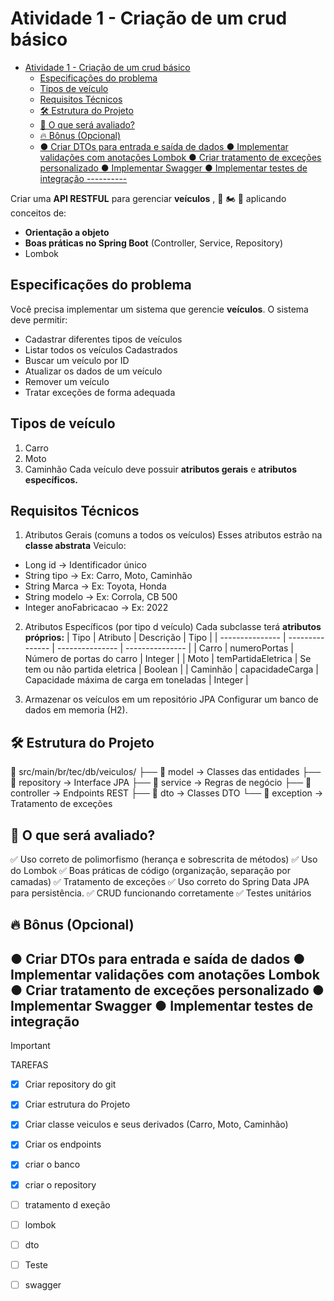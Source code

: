 
# Atividade 1 - Criação de um crud básico

<!--toc:start-->
- [Atividade 1 - Criação de um crud básico](#atividade-1-criação-de-um-crud-básico)
  - [Especificações do problema](#especificações-do-problema)
  - [Tipos de veículo](#tipos-de-veículo)
  - [Requisitos Técnicos](#requisitos-técnicos)
  - [🛠 Estrutura do Projeto](#🛠-estrutura-do-projeto)
  - [🚀 O que será avaliado?](#🚀-o-que-será-avaliado)
  - [🔥 Bônus (Opcional)](#🔥-bônus-opcional)
  - [● Criar DTOs para entrada e saída de dados
● Implementar validações com anotações Lombok
● Criar tratamento de exceções personalizado
● Implementar Swagger
● Implementar testes de integração
----------](#criar-dtos-para-entrada-e-saída-de-dados-implementar-validações-com-anotações-lombok-criar-tratamento-de-exceções-personalizado-implementar-swagger-implementar-testes-de-integração)
<!--toc:end-->

Criar uma **API RESTFUL** para gerenciar **veículos** , 🚗 🏍 🚛 aplicando conceitos de:

- **Orientação a objeto**
- **Boas práticas no Spring Boot** (Controller, Service, Repository)
- Lombok

## Especificações do problema
Você precisa implementar um sistema que gerencie **veículos**. O sistema deve permitir:

- Cadastrar diferentes tipos de veículos
- Listar todos os veículos Cadastrados
- Buscar um veículo por ID
- Atualizar os dados de um veículo
- Remover um veículo
- Tratar exceções de forma adequada

## Tipos de veículo

1. Carro
2. Moto
3. Caminhão
Cada veículo deve possuir **atributos gerais** e **atributos específicos.**

## Requisitos Técnicos

1. Atributos Gerais (comuns a todos os veículos)
Esses atributos estrão na **classe abstrata** Veiculo:

- Long id -> Identificador único
- String tipo -> Ex: Carro, Moto, Caminhão
- String Marca -> Ex: Toyota, Honda
- String modelo -> Ex: Corrola, CB 500
- Integer anoFabricacao -> Ex: 2022

2. Atributos Específicos (por tipo d veículo)
Cada subclasse terá **atributos próprios:**
| Tipo | Atributo | Descrição | Tipo |
| --------------- | --------------- | --------------- | --------------- |
| Carro | numeroPortas | Número de portas do carro | Integer |
| Moto | temPartidaEletrica | Se tem ou não partida eletrica | Boolean |
| Caminhão | capacidadeCarga | Capacidade máxima de carga em toneladas | Integer |

3. Armazenar os veículos em um repositório JPA
Configurar um banco de dados em memoria (H2).

## 🛠 Estrutura do Projeto

📂 src/main/br/tec/db/veiculos/
├── 📂 model → Classes das entidades
├── 📂 repository → Interface JPA
├── 📂 service → Regras de negócio
├── 📂 controller → Endpoints REST
├── 📂 dto → Classes DTO
└── 📂 exception → Tratamento de exceções

## 🚀 O que será avaliado?

✅ Uso correto de polimorfismo (herança e sobrescrita de métodos)
✅ Uso do Lombok
✅ Boas práticas de código (organização, separação por camadas)
✅ Tratamento de exceções
✅ Uso correto do Spring Data JPA para persistência. ✅ CRUD funcionando corretamente
✅ Testes unitários

## 🔥 Bônus (Opcional)

● Criar DTOs para entrada e saída de dados
● Implementar validações com anotações Lombok
● Criar tratamento de exceções personalizado
● Implementar Swagger
● Implementar testes de integração
----------

> [!IMPORTANT]
> TAREFAS


- [X] Criar repository do git
- [X] Criar estrutura do Projeto
- [X] Criar classe veiculos e seus derivados (Carro, Moto, Caminhão)
- [X] Criar os endpoints
- [X] criar o banco
- [X] criar o repository
- [ ] tratamento d exeção
- [ ] lombok
- [ ] dto
- [ ] Teste 
- [ ] swagger 



